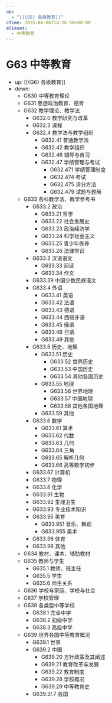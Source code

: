 ```yaml
---
up:
  - "[[{G6} 各级教育]]"
ctime: 2025-04-06T14:26:50+08:00
aliases:
  - 中等教育
---
```


# G63 中等教育

- up: [[{G6} 各级教育]]
- down:	
	- G630 中等教育理论
	- G631 思想政治教育、德育
	- G632 教学理论、教学法
		- G632.0 教学研究与改革
		- G632.3 课程
		- G632.4 教学法与教学组织
			- G632.41 普通教学法
			- G632.42 教学组织
			- G632.46 辅导与自习
			- G632.47 学绩管理与考试
				- G632.471 学绩管理制度
				- G632.474 考试
				- G632.475 评分方法
				- G632.479 试题与题解
	- G633 各科教学法、教学参考书
		- G633.2 政治
			- G633.21 哲学
			- G633.22 社会发展史
			- G633.23 政治经济学
			- G633.24 科学社会主义
			- G633.25 青少年修养
			- G633.26 法律常识
		- G633.3 汉语语文
			- G633.33 阅读
			- G633.34 作文
		- G633.39 中国少数民族语文
		- G633.4 外语
			- G633.41 英语
			- G633.42 法语
			- G633.43 德语
			- G633.44 西班牙语
			- G633.45 俄语
			- G633.46 日语
			- G633.49 其他
		- G633.5 历史、地理
			- G633.51 历史
				- G633.52 世界历史
				- G633.53 中国历史
				- G633.54 其他各国历史
			- G633.55 地理
				- G633.56 世界地理
				- G633.57 中国地理
				- G633.58 其他各国地理
			- G633.59 其他
		- G633.6 数学
			- G633.61 算术
			- G633.62 代数
			- G633.63 几何
			- G633.64 三角
			- G633.65 解析几何
			- G633.66 高等数学初步
		- G633.67 计算机
		- G633.7 物理
		- G633.8 化学
		- G633.91 生物
		- G633.92 生理卫生
		- G633.93 专业技术知识
		- G633.95 美育
			- G633.951 音乐、舞蹈
			- G633.955 美术
		- G633.96 体育
		- G633.98 其他
	- G634 教材、课本、辅助教材
	- G635 教师与学生
		- G635.1 教师、班主任
		- G635.5 学生
		- G635.6 师生关系
	- G636 学校与家庭、学校与社会
	- G637 学校管理
	- G638 各类型中等学校
		- G638.1 完全中学
		- G638.2 初级中学
		- G638.3 高级中学
	- G639 世界各国中等教育概况
		- G639.1 世界
		- G639.2 中国
			- G639.20 方针政策及其阐述
			- G639.21 教育改革与发展
			- G639.22 教育制度
			- G639.28 学校概况
			- G639.29 中等教育史
		- G639.3/.7 各国
	
